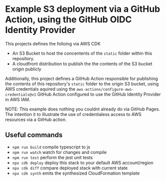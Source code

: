 # Example S3 deployment via a GitHub Action, using the GitHub OIDC Identity Provider 

This projects defines the folloing via AWS CDK
 * An S3 Bucket to host the concentents of the `static` folder within this repository.
 * A cloudfront distribution to publish the the contents of the S3 bucket origin publicly

Additionally, this project defines a GitHub Action responsible for publishing the contents
of this repository's `static` folder to the origin S3 bucket, using AWS credentials aquired
using the `aws-actions/configure-aws-credentials@v1` GitHub Action configured to use the
GitHub Identity Provider in AWS IAM.

NOTE: This example does nothing you couldnt already do via GitHub Pages. The intention it to
illustrate the use of credentialess access to AWS resources via a GitHub action.

## Useful commands

* `npm run build`   compile typescript to js
* `npm run watch`   watch for changes and compile
* `npm run test`    perform the jest unit tests
* `npx cdk deploy`  deploy this stack to your default AWS account/region
* `npx cdk diff`    compare deployed stack with current state
* `npx cdk synth`   emits the synthesized CloudFormation template
